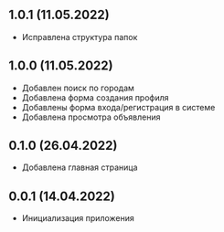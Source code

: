 ## 1.0.1 (11.05.2022)
- Исправлена структура папок
## 1.0.0 (11.05.2022)
- Добавлен поиск по городам
- Добавлена форма создания профиля
- Добавлены форма входа/регистрация в системе
- Добавлена просмотра объявления
## 0.1.0 (26.04.2022)
- Добавлена главная страница
## 0.0.1 (14.04.2022)
- Инициализация приложения

